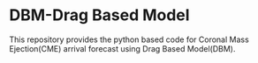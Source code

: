 # DBM-Drag Based Model
This repository provides the python based code for Coronal Mass Ejection(CME) arrival forecast using Drag Based Model(DBM).
